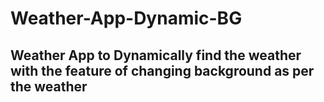 # Weather-App-Dynamic-BG
## Weather App to Dynamically find the weather with the feature of changing background as per the weather
